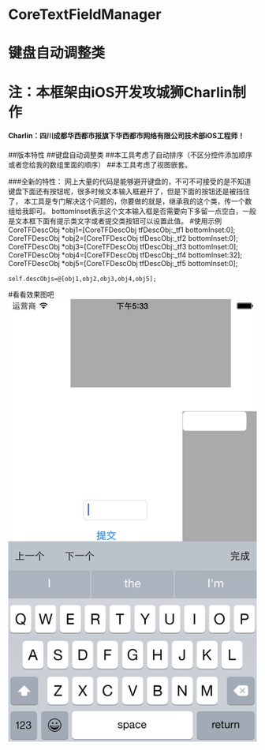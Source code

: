 # CoreTextFieldManager
# 键盘自动调整类
# 注：本框架由iOS开发攻城狮Charlin制作
#### Charlin：四川成都华西都市报旗下华西都市网络有限公司技术部iOS工程师！
##版本特性
##键盘自动调整类
##本工具考虑了自动排序（不区分控件添加顺序或者您给我的数组里面的顺序）
##本工具考虑了视图嵌套。

###全新的特性：
    网上大量的代码是能够避开键盘的，不可不可接受的是不知道键盘下面还有按钮呢，很多时候文本输入框避开了，但是下面的按钮还是被挡住了，
    本工具是专门解决这个问题的，你要做的就是，继承我的这个类，传一个数组给我即可。
    bottomInset表示这个文本输入框是否需要向下多留一点空白，一般是文本框下面有提示类文字或者提交类按钮可以设置此值。
#使用示例
CoreTFDescObj *obj1=[CoreTFDescObj tfDescObj:_tf1 bottomInset:0];
    CoreTFDescObj *obj2=[CoreTFDescObj tfDescObj:_tf2 bottomInset:0];
    CoreTFDescObj *obj3=[CoreTFDescObj tfDescObj:_tf3 bottomInset:0];
    CoreTFDescObj *obj4=[CoreTFDescObj tfDescObj:_tf4 bottomInset:32];
    CoreTFDescObj *obj5=[CoreTFDescObj tfDescObj:_tf5 bottomInset:0];
    
    
    self.descObjs=@[obj1,obj2,obj3,obj4,obj5];

    



#看看效果图吧
![image](./CoreTextFieldManager/1.png)


